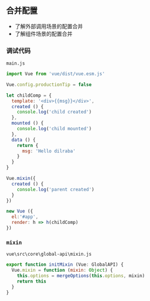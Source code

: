 ## 合并配置

- 了解外部调用场景的配置合并
- 了解组件场景的配置合并

### 调试代码

`main.js`

```js
import Vue from 'vue/dist/vue.esm.js'

Vue.config.productionTip = false

let childComp = {
  template: '<div>{{msg}}</div>',
  created () {
    console.log('child created')
  },
  mounted () {
    console.log('child mounted')
  },
  data () {
    return {
      msg: 'Hello dilraba'
    }
  }
}

Vue.mixin({
  created () {
    console.log('parent created')
  }
})

new Vue ({
  el:'#app', 
  render: h => h(childComp)
})
```

### `mixin`

`vue\src\core\global-api\mixin.js`

```js
export function initMixin (Vue: GlobalAPI) {
  Vue.mixin = function (mixin: Object) {
    this.options = mergeOptions(this.options, mixin)
    return this
  }
}
```

